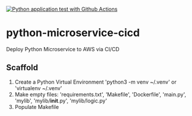 [![Python application test with Github Actions](https://github.com/medhavrata/python-microservice-cicd/actions/workflows/devops.yml/badge.svg)](https://github.com/medhavrata/python-microservice-cicd/actions/workflows/devops.yml)

# python-microservice-cicd
Deploy Python Microservice to AWS via CI/CD

## Scaffold

1. Create a Python Virtual Environment 'python3 -m venv ~/.venv' or 'virtualenv ~/.venv'
2. Make empty files: 'requirements.txt', 'Makefile', 'Dockerfile', 'main.py', 'mylib', 'mylib/__init__.py', 'mylib/logic.py'
3. Populate Makefile
